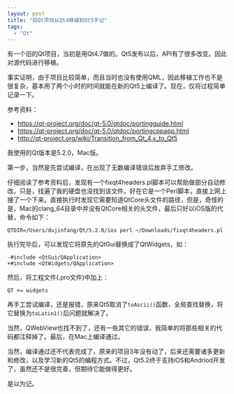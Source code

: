 ```yaml
---
layout: post
title: "将Qt项目从Qt4移植到Qt5手记"
tags:
  - "Qt"
---
```


有一个旧的Qt项目，当初是用Qt4.7做的。Qt5发布以后，API有了很多改变。因此对源代码进行移植。

事实证明，由于项目比较简单，而且当时也没有使用QML，因此移植工作也不是很复杂，基本用了两个小时的时间就能在新的Qt5上编译了。现在，仅将过程简单记录一下。

参考资料：

* <https://qt-project.org/doc/qt-5.0/qtdoc/portingguide.html>
* <https://qt-project.org/doc/qt-5.0/qtdoc/portingcppapp.html>
* <http://qt-project.org/wiki/Transition_from_Qt_4.x_to_Qt5>

我使用的Qt版本是5.2.0，Mac版。

第一步，当然是先尝试编译，在出现了无数编译错误后放弃手工修改。

仔细阅读了参考资料后，发现有一个fixqt4headers.pl脚本可以帮助做部分自动修改。只是，找遍了我的硬盘也没找到该文件。好在它是一个Perl脚本，直接上网上搜了一个下来。直接执行时发现它需要知道QtCore头文件的路径，但是，奇怪的是，Mac的clang_64目录中并没有QtCore相关的头文件，最后只好以iOS版的代替，命令如下：

    QTDIR=/Users/dujinfang/Qt/5.2.0/ios perl ~/Downloads/fixqt4headers.pl

执行完毕后，可以发现它将原先的QtGui替换成了QtWidgets，如：

    -#include <QtGui/QApplication>
    +#include <QtWidgets/QApplication>

然后，将工程文件(.pro文件)中加上：

    QT += widgets

再手工尝试编译，还是报错，原来Qt5取消了`toAscii()`函数，全局查找替换，将它替换为`toLatin1()`后问题就解决了。

当然，QWebView也找不到了，还有一些其它的错误，我简单的将那些相关的代码都注释掉了。最后，在Mac上编译通过。

当然，编译通过还不代表完成了，原来的项目3年没有动了，后来还需要诸多更新和修改，以及学习新的Qt5的编程方式。不过，Qt5.2终于支持iOS和Andriod开发了，虽然还不是很完善，但期待它能做得更好。

是以为记。
